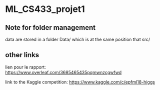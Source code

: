 # ML_CS433_projet1

## Note for folder management
data are stored in a folder Data/ which is at the same position that src/

## other links


lien pour le rapport:
https://www.overleaf.com/3685465435pqmwnzcgwfwd

link to the Kaggle competition: https://www.kaggle.com/c/epfml18-higgs
